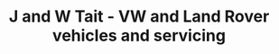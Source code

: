 ---
title: "J and W Tait - VW and Land Rover vehicles and servicing"
url: /hatston-kirkwall/j-and-w-tait-vw-and-land-rover-vehicles-and-servicing/
shop: Autowerkstatt
---